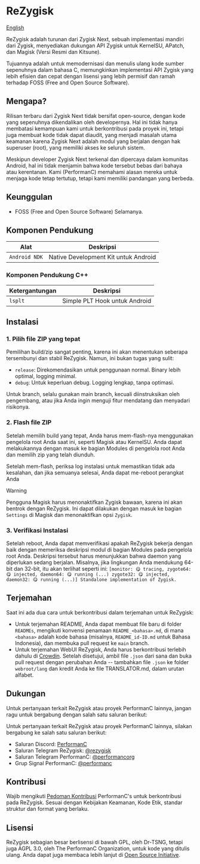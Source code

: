 # ReZygisk

[English](https://github.com/PerformanC/ReZygisk)

ReZygisk adalah turunan dari Zygisk Next, sebuah implementasi mandiri dari Zygisk, menyediakan dukungan API Zygisk untuk KernelSU, APatch, dan Magisk (Versi Resmi dan Kitsune).

Tujuannya adalah untuk memodernisasi dan menulis ulang kode sumber sepenuhnya dalam bahasa C, memungkinkan implementasi API Zygisk yang lebih efisien dan cepat dengan lisensi yang lebih permisif dan ramah terhadap FOSS (Free and Open Source Software).

## Mengapa?

Rilisan terbaru dari Zygisk Next tidak bersifat open-source, dengan kode yang sepenuhnya dikendalikan oleh developernya. Hal ini tidak hanya membatasi kemampuan kami untuk berkontribusi pada proyek ini, tetapi juga membuat kode tidak dapat diaudit, yang menjadi masalah utama keamanan karena Zygisk Next adalah modul yang berjalan dengan hak superuser (root), yang memiliki akses ke seluruh sistem.

Meskipun developer Zygisk Next terkenal dan dipercaya dalam komunitas Android, hal ini tidak menjamin bahwa kode tersebut bebas dari bahaya atau kerentanan. Kami (PerformanC) memahami alasan mereka untuk menjaga kode tetap tertutup, tetapi kami memiliki pandangan yang berbeda.

## Keunggulan

- FOSS (Free and Open Source Software) Selamanya.

## Komponen Pendukung

| Alat             | Deskripsi                                  |
|------------------|--------------------------------------------|
| `Android NDK`    | Native Development Kit untuk Android      |

### Komponen Pendukung C++

| Ketergantungan | Deskripsi                      |
|----------------|---------------------------------|
| `lsplt`        | Simple PLT Hook untuk Android |

## Instalasi

### 1. Pilih file ZIP yang tepat

Pemilihan build/zip sangat penting, karena ini akan menentukan seberapa tersembunyi dan stabil ReZygisk. Namun, ini bukan tugas yang sulit:

- `release`: Direkomendasikan untuk penggunaan normal. Binary lebih optimal, logging minimal.
- `debug`: Untuk keperluan debug. Logging lengkap, tanpa optimasi.

Untuk branch, selalu gunakan main branch, kecuali diinstruksikan oleh pengembang, atau jika Anda ingin menguji fitur mendatang dan menyadari risikonya.

### 2. Flash file ZIP

Setelah memilih build yang tepat, Anda harus mem-flash-nya menggunakan pengelola root Anda saat ini, seperti Magisk atau KernelSU. Anda dapat melakukannya dengan masuk ke bagian Modules di pengelola root Anda dan memilih zip yang telah diunduh.

Setelah mem-flash, periksa log instalasi untuk memastikan tidak ada kesalahan, dan jika semuanya selesai, Anda dapat me-reboot perangkat Anda

> [!WARNING]
> Pengguna Magisk harus menonaktifkan Zygisk bawaan, karena ini akan bentrok dengan ReZygisk. Ini dapat dilakukan dengan masuk ke bagian `Settings` di Magisk dan menonaktifkan opsi `Zygisk`.

### 3. Verifikasi Instalasi

Setelah reboot, Anda dapat memverifikasi apakah ReZygisk bekerja dengan baik dengan memeriksa deskripsi modul di bagian Modules pada pengelola root Anda. Deskripsi tersebut harus menunjukkan bahwa daemon yang diperlukan sedang berjalan. Misalnya, jika lingkungan Anda mendukung 64-bit dan 32-bit, itu akan terlihat seperti ini:
`[monitor: 😋 tracing, zygote64: 😋 injected, daemon64: 😋 running (...) zygote32: 😋 injected, daemon32: 😋 running (...)] Standalone implementation of Zygisk.`

## Terjemahan

Saat ini ada dua cara untuk berkontribusi dalam terjemahan untuk ReZygisk:

- Untuk terjemahan README, Anda dapat membuat file baru di folder `READMEs`, mengikuti konvensi penamaan `README_<bahasa>.md`, di mana `<bahasa>` adalah kode bahasa (misalnya, `README_id-ID.md` untuk Bahasa Indonesia), dan membuka pull request ke `main` branch.
- Untuk terjemahan WebUI ReZygisk, Anda harus berkontribusi terlebih dahulu di [Crowdin](https://crowdin.com/project/rezygisk). Setelah disetujui, ambil file `.json` dari sana dan buka pull request dengan perubahan Anda -- tambahkan file `.json` ke folder `webroot/lang` dan kredit Anda ke file TRANSLATOR.md, dalam urutan alfabet.

## Dukungan

Untuk pertanyaan terkait ReZygisk atau proyek PerformanC lainnya, jangan ragu untuk bergabung dengan salah satu saluran berikut:

Untuk pertanyaan terkait ReZygisk atau proyek PerformanC lainnya, silakan bergabung ke salah satu saluran berikut:

- Saluran Discord: [PerformanC](https://discord.gg/uPveNfTuCJ)
- Saluran Telegram ReZygisk: [@rezygisk](https://t.me/rezygisk)
- Saluran Telegram PerformanC: [@performancorg](https://t.me/performancorg)
- Grup Signal PerformanC: [@performanc](https://signal.group/#CjQKID3SS8N5y4lXj3VjjGxVJnzNsTIuaYZjj3i8UhipAS0gEhAedxPjT5WjbOs6FUuXptcT)

## Kontribusi

Wajib mengikuti [Pedoman Kontribusi](https://github.com/PerformanC/contributing) PerformanC's untuk berkontribusi pada ReZygisk. Sesuai dengan Kebijakan Keamanan, Kode Etik, standar struktur dan format yang berlaku.

## Lisensi

ReZygisk sebagian besar berlisensi di bawah GPL, oleh Dr-TSNG, tetapi juga AGPL 3.0, oleh The PerformanC Organization, untuk kode yang ditulis ulang. Anda dapat juga membaca lebih lanjut di [Open Source Initiative](https://opensource.org/licenses/AGPL-3.0).
